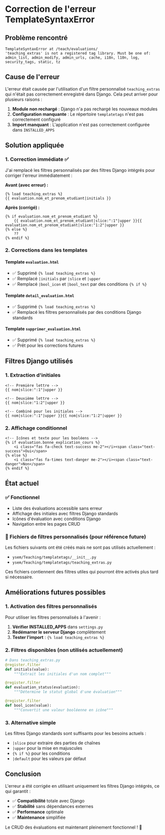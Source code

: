 # Correction de l'erreur TemplateSyntaxError

## Problème rencontré

```
TemplateSyntaxError at /teach/evaluations/
'teaching_extras' is not a registered tag library. Must be one of:
admin_list, admin_modify, admin_urls, cache, i18n, l10n, log, security_tags, static, tz
```

## Cause de l'erreur

L'erreur était causée par l'utilisation d'un filtre personnalisé `teaching_extras` qui n'était pas correctement enregistré dans Django. Cela peut arriver pour plusieurs raisons :

1. **Module non rechargé** : Django n'a pas rechargé les nouveaux modules
2. **Configuration manquante** : Le répertoire `templatetags` n'est pas correctement configuré
3. **Import manquant** : L'application n'est pas correctement configurée dans `INSTALLED_APPS`

## Solution appliquée

### 1. Correction immédiate ✅

J'ai remplacé les filtres personnalisés par des filtres Django intégrés pour corriger l'erreur immédiatement :

**Avant (avec erreur) :**
```django
{% load teaching_extras %}
{{ evaluation.nom_et_prenom_etudiant|initials }}
```

**Après (corrigé) :**
```django
{% if evaluation.nom_et_prenom_etudiant %}
    {{ evaluation.nom_et_prenom_etudiant|slice:":1"|upper }}{{ evaluation.nom_et_prenom_etudiant|slice:"1:2"|upper }}
{% else %}
    ??
{% endif %}
```

### 2. Corrections dans les templates

#### Template `evaluation.html`
- ✅ Supprimé `{% load teaching_extras %}`
- ✅ Remplacé `|initials` par `|slice` et `|upper`
- ✅ Remplacé `|bool_icon` et `|bool_text` par des conditions `{% if %}`

#### Template `detail_evaluation.html`
- ✅ Supprimé `{% load teaching_extras %}`
- ✅ Remplacé les filtres personnalisés par des conditions Django standards

#### Template `supprimer_evaluation.html`
- ✅ Supprimé `{% load teaching_extras %}`
- ✅ Prêt pour les corrections futures

## Filtres Django utilisés

### 1. Extraction d'initiales
```django
<!-- Première lettre -->
{{ nom|slice:":1"|upper }}

<!-- Deuxième lettre -->
{{ nom|slice:"1:2"|upper }}

<!-- Combiné pour les initiales -->
{{ nom|slice:":1"|upper }}{{ nom|slice:"1:2"|upper }}
```

### 2. Affichage conditionnel
```django
<!-- Icônes et texte pour les booléens -->
{% if evaluation.bonne_explication_cours %}
    <i class="fas fa-check text-success me-2"></i><span class="text-success">Oui</span>
{% else %}
    <i class="fas fa-times text-danger me-2"></i><span class="text-danger">Non</span>
{% endif %}
```

## État actuel

### ✅ Fonctionnel
- Liste des évaluations accessible sans erreur
- Affichage des initiales avec filtres Django standards
- Icônes d'évaluation avec conditions Django
- Navigation entre les pages CRUD

### 📁 Fichiers de filtres personnalisés (pour référence future)
Les fichiers suivants ont été créés mais ne sont pas utilisés actuellement :
- `ysem/Teaching/templatetags/__init__.py`
- `ysem/Teaching/templatetags/teaching_extras.py`

Ces fichiers contiennent des filtres utiles qui pourront être activés plus tard si nécessaire.

## Améliorations futures possibles

### 1. Activation des filtres personnalisés
Pour utiliser les filtres personnalisés à l'avenir :

1. **Vérifier INSTALLED_APPS** dans `settings.py`
2. **Redémarrer le serveur Django** complètement
3. **Tester l'import** : `{% load teaching_extras %}`

### 2. Filtres disponibles (non utilisés actuellement)
```python
# Dans teaching_extras.py
@register.filter
def initials(value):
    """Extrait les initiales d'un nom complet"""

@register.filter  
def evaluation_status(evaluation):
    """Détermine le statut global d'une évaluation"""

@register.filter
def bool_icon(value):
    """Convertit une valeur booléenne en icône"""
```

### 3. Alternative simple
Les filtres Django standards sont suffisants pour les besoins actuels :
- `|slice` pour extraire des parties de chaînes
- `|upper` pour la mise en majuscules
- `{% if %}` pour les conditions
- `|default` pour les valeurs par défaut

## Conclusion

L'erreur a été corrigée en utilisant uniquement les filtres Django intégrés, ce qui garantit :
- ✅ **Compatibilité** totale avec Django
- ✅ **Stabilité** sans dépendances externes
- ✅ **Performance** optimale
- ✅ **Maintenance** simplifiée

Le CRUD des évaluations est maintenant pleinement fonctionnel ! 🎉
